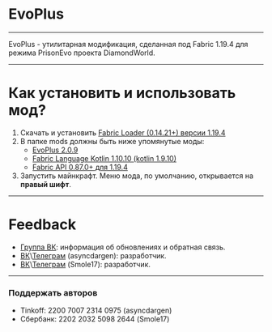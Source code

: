 # EvoPlus

---

EvoPlus - утилитарная модификация, сделанная под Fabric 1.19.4 для режима PrisonEvo проекта DiamondWorld.

---

# Как установить и использовать мод?
1. Скачать и установить [Fabric Loader (0.14.21+) версии 1.19.4](https://fabricmc.net/use/installer)
2. В папке mods должны быть ниже упомянутые моды:
   * [EvoPlus 2.0.9](https://modrinth.com/mod/evoplus/version/2.0.9)
   * [Fabric Language Kotlin 1.10.10 (kotlin 1.9.10)](https://modrinth.com/mod/fabric-language-kotlin/version/1.10.10+kotlin.1.9.10)
   * [Fabric API 0.87.0+ для 1.19.4](https://modrinth.com/mod/fabric-api/version/0.87.0+1.19.4)
3. Запустить майнкрафт. Меню мода, по умолчанию, открывается на **правый шифт**.
---

# Feedback
* [Группа ВК](https://vk.com/evo_pluss): информация об обновлениях и обратная связь.
* [ВК](https://vk.com/evo_pluss)\\[Телеграм](https://asyncdargen.t.me/) (asyncdargen): разработчик.
* [ВК](https://vk.com/smole17)\\[Телеграм](https://chmol17.t.me/) (Smole17): разработчик.

---

### Поддержать авторов
* Tinkoff: 2200 7007 2314 0975 (asyncdargen)
* Сбербанк: 2202 2032 5098 2644 (Smole17)
